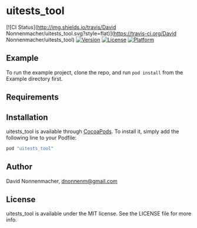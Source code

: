 # uitests_tool

[![CI Status](http://img.shields.io/travis/David Nonnenmacher/uitests_tool.svg?style=flat)](https://travis-ci.org/David Nonnenmacher/uitests_tool)
[![Version](https://img.shields.io/cocoapods/v/uitests_tool.svg?style=flat)](http://cocoapods.org/pods/uitests_tool)
[![License](https://img.shields.io/cocoapods/l/uitests_tool.svg?style=flat)](http://cocoapods.org/pods/uitests_tool)
[![Platform](https://img.shields.io/cocoapods/p/uitests_tool.svg?style=flat)](http://cocoapods.org/pods/uitests_tool)

## Example

To run the example project, clone the repo, and run `pod install` from the Example directory first.

## Requirements

## Installation

uitests_tool is available through [CocoaPods](http://cocoapods.org). To install
it, simply add the following line to your Podfile:

```ruby
pod "uitests_tool"
```

## Author

David Nonnenmacher, dnonnenm@gmail.com

## License

uitests_tool is available under the MIT license. See the LICENSE file for more info.
